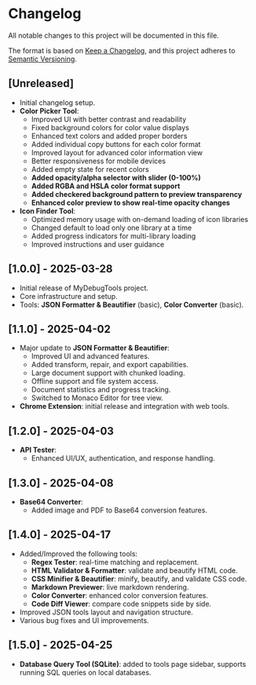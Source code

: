 # Changelog

All notable changes to this project will be documented in this file.

The format is based on [Keep a Changelog](https://keepachangelog.com/en/1.0.0/), and this project adheres to [Semantic Versioning](https://semver.org/spec/v2.0.0.html).

## [Unreleased]

- Initial changelog setup.
- **Color Picker Tool**:
  - Improved UI with better contrast and readability
  - Fixed background colors for color value displays
  - Enhanced text colors and added proper borders
  - Added individual copy buttons for each color format
  - Improved layout for advanced color information view
  - Better responsiveness for mobile devices
  - Added empty state for recent colors
  - **Added opacity/alpha selector with slider (0-100%)**
  - **Added RGBA and HSLA color format support**
  - **Added checkered background pattern to preview transparency**
  - **Enhanced color preview to show real-time opacity changes**
- **Icon Finder Tool**:
  - Optimized memory usage with on-demand loading of icon libraries
  - Changed default to load only one library at a time
  - Added progress indicators for multi-library loading
  - Improved instructions and user guidance

## [1.0.0] - 2025-03-28

- Initial release of MyDebugTools project.
- Core infrastructure and setup.
- Tools: **JSON Formatter & Beautifier** (basic), **Color Converter** (basic).

## [1.1.0] - 2025-04-02

- Major update to **JSON Formatter & Beautifier**:
  - Improved UI and advanced features.
  - Added transform, repair, and export capabilities.
  - Large document support with chunked loading.
  - Offline support and file system access.
  - Document statistics and progress tracking.
  - Switched to Monaco Editor for tree view.
- **Chrome Extension**: initial release and integration with web tools.

## [1.2.0] - 2025-04-03

- **API Tester**:
  - Enhanced UI/UX, authentication, and response handling.

## [1.3.0] - 2025-04-08

- **Base64 Converter**:
  - Added image and PDF to Base64 conversion features.

## [1.4.0] - 2025-04-17

- Added/Improved the following tools:
  - **Regex Tester**: real-time matching and replacement.
  - **HTML Validator & Formatter**: validate and beautify HTML code.
  - **CSS Minifier & Beautifier**: minify, beautify, and validate CSS code.
  - **Markdown Previewer**: live markdown rendering.
  - **Color Converter**: enhanced color conversion features.
  - **Code Diff Viewer**: compare code snippets side by side.
- Improved JSON tools layout and navigation structure.
- Various bug fixes and UI improvements.

## [1.5.0] - 2025-04-25

- **Database Query Tool (SQLite)**: added to tools page sidebar, supports running SQL queries on local databases. 